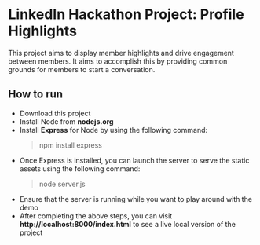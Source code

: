 # LinkedIn Hackathon Project: Profile Highlights

This project aims to display member highlights and drive engagement between members. It aims to accomplish this by providing common grounds for members to start a conversation.

## How to run

- Download this project
- Install Node from **nodejs.org**
- Install **Express** for Node by using the following command:
  > npm install express
- Once Express is installed, you can launch the server to serve the static assets using the following command:
  > node server.js
- Ensure that the server is running while you want to play around with the demo
- After completing the above steps, you can visit **http://localhost:8000/index.html** to see a live local version of the project
